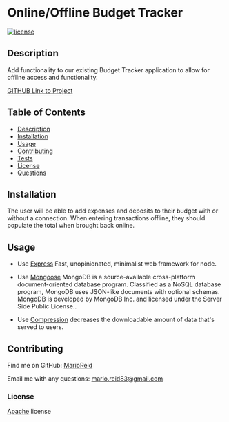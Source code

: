 # Online/Offline Budget Tracker

[![license](https://img.shields.io/badge/License-Apache%202.0-blue.svg)](https://www.apache.org/licenses/LICENSE-2.0)

## Description
  
Add functionality to our existing Budget Tracker application to allow for offline access and functionality.

[GITHUB Link to Project](https://github.com/MarioReid/budget-tracker)

## Table of Contents
- [Description](#description)
- [Installation](#installation)
- [Usage](#usage)
- [Contributing](#contributing)
- [Tests](#tests)
- [License](#license)
- [Questions](#questions)
  
## Installation
 The user will be able to add expenses and deposits to their budget with or without a connection. When entering transactions offline, they should populate the total when brought back online.

## Usage

* Use [Express](https://www.npmjs.com/package/express) Fast, unopinionated, minimalist web framework for node.

* Use [Mongoose](https://mongoosejs.com/docs/) MongoDB is a source-available cross-platform document-oriented database program. Classified as a NoSQL database program, MongoDB uses JSON-like documents with optional schemas. MongoDB is developed by MongoDB Inc. and licensed under the Server Side Public License..

* Use [Compression](https://www.npmjs.com/package/compression) decreases the downloadable amount of data that's served to users.

## Contributing
  
Find me on GitHub: [MarioReid](https://github.com/MarioReid)

Email me with any questions: mario.reid83@gmail.com

### License

[Apache](https://choosealicense.com/licenses/apache-2.0/) license